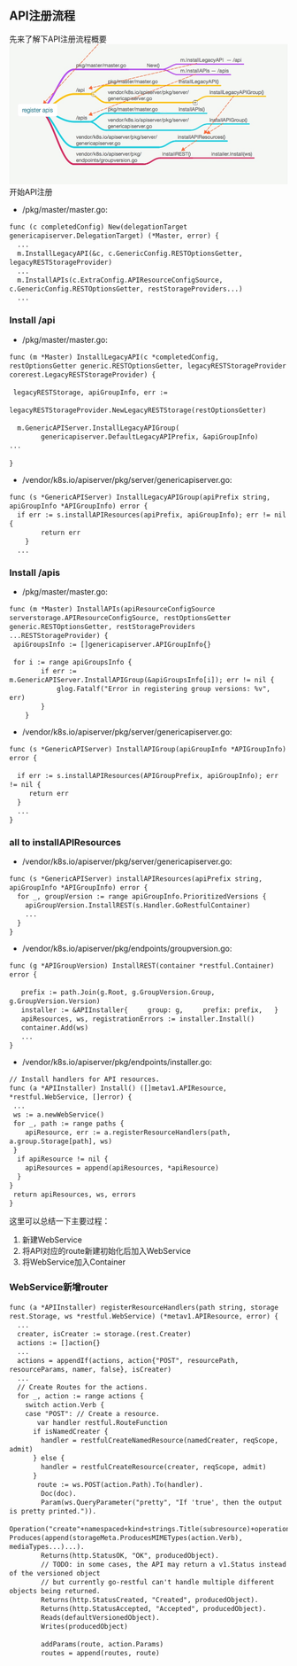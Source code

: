 ## API注册流程
先来了解下API注册流程概要
![API注册流程概要](/assets/apiserver-register-01.jpg)
开始API注册
* /pkg/master/master.go:
```
func (c completedConfig) New(delegationTarget genericapiserver.DelegationTarget) (*Master, error) { 
  ...
  m.InstallLegacyAPI(&c, c.GenericConfig.RESTOptionsGetter, legacyRESTStorageProvider)
  ...
  m.InstallAPIs(c.ExtraConfig.APIResourceConfigSource, c.GenericConfig.RESTOptionsGetter, restStorageProviders...)
  ...
```
### Install /api
* /pkg/master/master.go:

```
func (m *Master) InstallLegacyAPI(c *completedConfig, restOptionsGetter generic.RESTOptionsGetter, legacyRESTStorageProvider corerest.LegacyRESTStorageProvider) {

 legacyRESTStorage, apiGroupInfo, err := 		
       legacyRESTStorageProvider.NewLegacyRESTStorage(restOptionsGetter)

  m.GenericAPIServer.InstallLegacyAPIGroup(
        genericapiserver.DefaultLegacyAPIPrefix, &apiGroupInfo)
...

}
```
* /vendor/k8s.io/apiserver/pkg/server/genericapiserver.go:

```
func (s *GenericAPIServer) InstallLegacyAPIGroup(apiPrefix string, apiGroupInfo *APIGroupInfo) error {
  if err := s.installAPIResources(apiPrefix, apiGroupInfo); err != nil {
		return err
	}
  ...
```
### Install /apis
* /pkg/master/master.go:

```
func (m *Master) InstallAPIs(apiResourceConfigSource serverstorage.APIResourceConfigSource, restOptionsGetter generic.RESTOptionsGetter, restStorageProviders ...RESTStorageProvider) {
 apiGroupsInfo := []genericapiserver.APIGroupInfo{}

 for i := range apiGroupsInfo {
		if err := m.GenericAPIServer.InstallAPIGroup(&apiGroupsInfo[i]); err != nil {
			glog.Fatalf("Error in registering group versions: %v", err)
		}
	}
```
* /vendor/k8s.io/apiserver/pkg/server/genericapiserver.go:

```
func (s *GenericAPIServer) InstallAPIGroup(apiGroupInfo *APIGroupInfo) error {

  if err := s.installAPIResources(APIGroupPrefix, apiGroupInfo); err != nil { 
     return err
  }
  ...
}

```
### all to installAPIResources
* /vendor/k8s.io/apiserver/pkg/server/genericapiserver.go:

```
func (s *GenericAPIServer) installAPIResources(apiPrefix string, apiGroupInfo *APIGroupInfo) error {
  for _, groupVersion := range apiGroupInfo.PrioritizedVersions {
    apiGroupVersion.InstallREST(s.Handler.GoRestfulContainer)
    ...
  }
}

```
* /vendor/k8s.io/apiserver/pkg/endpoints/groupversion.go:

```
func (g *APIGroupVersion) InstallREST(container *restful.Container) error {

   prefix := path.Join(g.Root, g.GroupVersion.Group, g.GroupVersion.Version)
   installer := &APIInstaller{     group: g,     prefix: prefix,   }
   apiResources, ws, registrationErrors := installer.Install()   
   container.Add(ws)
   ...
}
```
* /vendor/k8s.io/apiserver/pkg/endpoints/installer.go:

```
// Install handlers for API resources.
func (a *APIInstaller) Install() ([]metav1.APIResource, *restful.WebService, []error) {
 ...
 ws := a.newWebService()
 for _, path := range paths {
    apiResource, err := a.registerResourceHandlers(path, a.group.Storage[path], ws)
 }
  if apiResource != nil {
    apiResources = append(apiResources, *apiResource)
  } 
}
 return apiResources, ws, errors
}
```
这里可以总结一下主要过程：

1. 新建WebService
2. 将API对应的route新建初始化后加入WebService
3. 将WebService加入Container

### WebService新增router

```
func (a *APIInstaller) registerResourceHandlers(path string, storage rest.Storage, ws *restful.WebService) (*metav1.APIResource, error) {
  ...
  creater, isCreater := storage.(rest.Creater)
  actions := []action{}
  ...
  actions = appendIf(actions, action{"POST", resourcePath, resourceParams, namer, false}, isCreater)
  ...
  // Create Routes for the actions.
  for _, action := range actions {
    switch action.Verb {
    case "POST": // Create a resource.
       var handler restful.RouteFunction
	  if isNamedCreater {
		handler = restfulCreateNamedResource(namedCreater, reqScope, admit)
	  } else {
		handler = restfulCreateResource(creater, reqScope, admit)
	  }
       route := ws.POST(action.Path).To(handler).
		Doc(doc).
		Param(ws.QueryParameter("pretty", "If 'true', then the output is pretty printed.")).
		Operation("create"+namespaced+kind+strings.Title(subresource)+operationSuffix).				Produces(append(storageMeta.ProducesMIMETypes(action.Verb), mediaTypes...)...).
		Returns(http.StatusOK, "OK", producedObject).
		// TODO: in some cases, the API may return a v1.Status instead of the versioned object
		// but currently go-restful can't handle multiple different objects being returned.
		Returns(http.StatusCreated, "Created", producedObject).
		Returns(http.StatusAccepted, "Accepted", producedObject).
		Reads(defaultVersionedObject).
		Writes(producedObject)

	    addParams(route, action.Params)
	    routes = append(routes, route)
```
